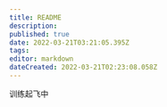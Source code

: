 ```yaml
---
title: README
description: 
published: true
date: 2022-03-21T03:21:05.395Z
tags: 
editor: markdown
dateCreated: 2022-03-21T02:23:08.058Z
---
```


训练起飞中